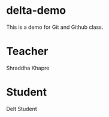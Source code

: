 # delta-demo
This is a demo for Git and Github class.

# Teacher
Shraddha Khapre

# Student
Delt Student
